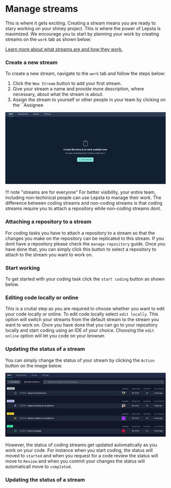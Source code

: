 # Manage streams
This is where it gets exciting. Creating a stream means you are ready to stary working on your shiney project. This is where the power of Lepsta is maximized. We encourage you to start by planning your work by creating streams on the ``work`` tab as shown below:

[Learn more about what streams are and how they work.](/pages/quick-start/how-streams-works)

### Create a new stream
To create a new stream, navigate to the ``work`` tab and follow the steps below:

1.  Click the ``New Stream`` button to add your first stream.
2.  Give your stream a name and provide more description, where necessary, about what the stream is about.
3.  Assign the stream to yourself or other people in your team by clicking on the ``Assignee


![Create a stream](/assets/images/create-new-stream.gif "new stream")

!!! note "streams are for everyone"
    For better visibility, your entire team, including non-techinical people can use Lepsta to manage their work. The difference between coding streams and non-coding streams is that coding streams require you to attach a repository while non-coding streams dont.

### Attaching a repository to a stream
For coding tasks you have to attach a repository to a stream so that the changes you make on the repository can be replicated to this stream. If you dont have a repository please check the ``manage-repository`` guide. Once you have done that, you can simply click this button to select a repository to attach to the stream you want to work on.

<add image>

### Start working
To get started with your coding task click the ``start coding`` button as shown below.

### Editing code locally or online
This is a crutial step as you are required to choose whether you want to edit your code locally or online. To edit code locally select ``edit locally``. This option will switch your streams from the default stream to the stream you want to work on. Once you have done that you can go to your repository locally and start coding using an IDE of your choice. Choosing the ``edit online`` option will let you code on your browser.

### Updating the status of a stream 
You can simply change the status of your stream by clicking the ``Action`` button on the image below. 

![Moving a stream](/assets/images/stream-block.png "Assign repo to a stream")

However, the status of coding streams get updated automatically as you work on your code. For instance when you start coding, the status will moved to ``started`` and when you request for a code review the status will move to ``Review`` and when you commit your changes the status will automaticall move to ``completed``. 

### Updating the status of a stream 





